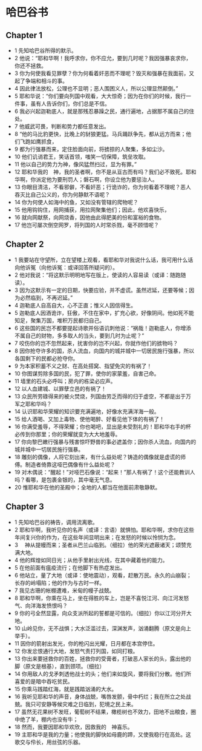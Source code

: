 # 哈巴谷书
## Chapter 1
- 1 先知哈巴谷所得的默示。
- 2 他说：“耶和华啊！我呼求你，你不应允，要到几时呢？我因强暴哀求你，你还不拯救。
- 3 你为何使我看见罪孽？你为何看着奸恶而不理呢？毁灭和强暴在我面前，又起了争端和相斗的事。
- 4 因此律法放松，公理也不显明；恶人围困义人，所以公理显然颠倒。”
- 5 耶和华说：“你们要向列国中观看，大大惊奇；因为在你们的时候，我行一件事，虽有人告诉你们，你们总是不信。
- 6 我必兴起迦勒底人，就是那残忍暴躁之民，通行遍地，占据那不属自己的住处。
- 7 他威武可畏，判断和势力都任意发出。
- 8 “他的马比豹更快，比晚上的豺狼更猛。马兵踊跃争先，都从远方而来；他们飞跑如鹰抓食，
- 9 都为行强暴而来，定住脸面向前，将掳掠的人聚集，多如尘沙。
- 10 他们讥诮君王，笑话首领，嗤笑一切保障，筑垒攻取。
- 11 他以自己的势力为神，像风猛然扫过，显为有罪。”
- 12 耶和华我的　神，我的圣者啊，你不是从亘古而有吗？我们必不致死。耶和华啊，你派定他为要刑罚人；磐石啊，你设立他为要惩治人。
- 13 你眼目清洁，不看邪僻，不看奸恶；行诡诈的，你为何看着不理呢？恶人吞灭比自己公义的，你为何静默不语呢？
- 14 你为何使人如海中的鱼，又如没有管辖的爬物呢？
- 15 他用钩钩住，用网捕获，用拉网聚集他们；因此，他欢喜快乐，
- 16 就向网献祭，向网烧香，因他由此得肥美的份和富裕的食物。
- 17 他岂可屡次倒空网罗，将列国的人时常杀戮，毫不顾惜呢？
## Chapter 2
- 1 我要站在守望所，立在望楼上观看，看耶和华对我说什么话，我可用什么话向他诉冤（向他诉冤：或译回答所疑问的）。
- 2 他对我说：“将这默示明明地写在版上，使读的人容易读（或译：随跑随读）。
- 3 因为这默示有一定的日期，快要应验，并不虚谎。虽然迟延，还要等候；因为必然临到，不再迟延。”
- 4 迦勒底人自高自大，心不正直；惟义人因信得生。
- 5 迦勒底人因酒诡诈，狂傲，不住在家中，扩充心欲，好像阴间。他如死不能知足，聚集万国，堆积万民都归自己。
- 6 这些国的民岂不都要提起诗歌并俗语讥刺他说：“祸哉！迦勒底人，你增添不属自己的财物，多多取人的当头，要到几时为止呢？”
- 7 咬伤你的岂不忽然起来，扰害你的岂不兴起，你就作他们的掳物吗？
- 8 因你抢夺许多的国，杀人流血，向国内的城并城中一切居民施行强暴，所以各国剩下的民都必抢夺你。
- 9 为本家积蓄不义之财、在高处搭窝、指望免灾的有祸了！
- 10 你图谋剪除多国的民，犯了罪，使你的家蒙羞，自害己命。
- 11 墙里的石头必呼叫；房内的栋梁必应声。
- 12 以人血建城、以罪孽立邑的有祸了！
- 13 众民所劳碌得来的被火焚烧，列国由劳乏而得的归于虚空，不都是出于万军之耶和华吗？
- 14 认识耶和华荣耀的知识要充满遍地，好像水充满洋海一般。
- 15 给人酒喝、又加上毒物、使他喝醉、好看见他下体的有祸了！
- 16 你满受羞辱，不得荣耀；你也喝吧，显出是未受割礼的！耶和华右手的杯必传到你那里；你的荣耀就变为大大地羞辱。
- 17 你向黎巴嫩行强暴与残害惊吓野兽的事必遮盖你；因你杀人流血，向国内的城并城中一切居民施行强暴。
- 18 雕刻的偶像，人将它刻出来，有什么益处呢？铸造的偶像就是虚谎的师傅。制造者倚靠这哑巴偶像有什么益处呢？
- 19 对木偶说：“醒起！”对哑巴石像说：“起来！”那人有祸了！这个还能教训人吗？看哪，是包裹金银的，其中毫无气息。
- 20 惟耶和华在他的圣殿中；全地的人都当在他面前肃敬静默。
## Chapter 3
- 1 先知哈巴谷的祷告，调用流离歌。
- 2 耶和华啊，我听见你的名声（或译：言语）就惧怕。耶和华啊，求你在这些年间复兴你的作为，在这些年间显明出来；在发怒的时候以怜悯为念。
- 3 　神从提幔而来；圣者从巴兰山临到。（细拉）他的荣光遮蔽诸天；颂赞充满大地。
- 4 他的辉煌如同日光；从他手里射出光线，在其中藏着他的能力。
- 5 在他前面有瘟疫流行；在他脚下有热症发出。
- 6 他站立，量了大地（或译：使地震动），观看，赶散万民。永久的山崩裂；长存的岭塌陷；他的作为与古时一样。
- 7 我见古珊的帐棚遭难，米甸的幔子战兢。
- 8 耶和华啊，你乘在马上，坐在得胜的车上，岂是不喜悦江河、向江河发怒气、向洋海发愤恨吗？
- 9 你的弓全然显露，向众支派所起的誓都是可信的。（细拉）你以江河分开大地。
- 10 山岭见你，无不战惧；大水泛滥过去，深渊发声，汹涌翻腾（原文是向上举手）。
- 11 因你的箭射出发光，你的枪闪出光耀，日月都在本宫停住。
- 12 你发忿恨通行大地，发怒气责打列国，如同打粮。
- 13 你出来要拯救你的百姓，拯救你的受膏者，打破恶人家长的头，露出他的脚（原文是根基），直到颈项。（细拉）
- 14 你用敌人的戈矛刺透他战士的头；他们来如旋风，要将我们分散。他们所喜爱的是暗中吞吃贫民。
- 15 你乘马践踏红海，就是践踏汹涌的大水。
- 16 我听见耶和华的声音，身体战兢，嘴唇发颤，骨中朽烂；我在所立之处战兢。我只可安静等候灾难之日临到，犯境之民上来。
- 17 虽然无花果树不发旺，葡萄树不结果，橄榄树也不效力，田地不出粮食，圈中绝了羊，棚内也没有牛；
- 18 然而，我要因耶和华欢欣，因救我的　神喜乐。
- 19 主耶和华是我的力量；他使我的脚快如母鹿的蹄，又使我稳行在高处。这歌交与伶长，用丝弦的乐器。
